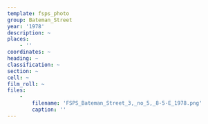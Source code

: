 ```yaml
---
template: fsps_photo
group: Bateman_Street
year: '1978'
description: ~
places:
    - ''
coordinates: ~
heading: ~
classification: ~
section: ~
cell: ~
film_roll: ~
files:
    -
        filename: 'FSPS_Bateman_Street_3,_no_5,_8-5-E_1978.png'
        caption: ''
---
```

